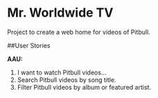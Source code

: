 # Mr. Worldwide TV

Project to create a web home for videos of Pitbull.

##User Stories

**AAU:**

1. I want to watch Pitbull videos...
2. Search Pitbull videos by song title.
3. Filter Pitbull videos by album or featured artist.
